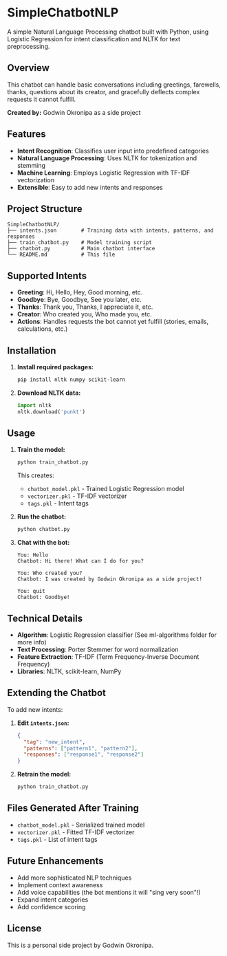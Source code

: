 # SimpleChatbotNLP

A simple Natural Language Processing chatbot built with Python, using Logistic Regression for intent classification and NLTK for text preprocessing.

## Overview

This chatbot can handle basic conversations including greetings, farewells, thanks, questions about its creator, and gracefully deflects complex requests it cannot fulfill.

**Created by:** Godwin Okronipa as a side project

## Features

- **Intent Recognition**: Classifies user input into predefined categories
- **Natural Language Processing**: Uses NLTK for tokenization and stemming
- **Machine Learning**: Employs Logistic Regression with TF-IDF vectorization
- **Extensible**: Easy to add new intents and responses

## Project Structure

```
SimpleChatbotNLP/
├── intents.json        # Training data with intents, patterns, and responses
├── train_chatbot.py    # Model training script
├── chatbot.py          # Main chatbot interface
└── README.md           # This file
```

## Supported Intents

- **Greeting**: Hi, Hello, Hey, Good morning, etc.
- **Goodbye**: Bye, Goodbye, See you later, etc.
- **Thanks**: Thank you, Thanks, I appreciate it, etc.
- **Creator**: Who created you, Who made you, etc.
- **Actions**: Handles requests the bot cannot yet fulfill (stories, emails, calculations, etc.)

## Installation

1. **Install required packages:**
   ```bash
   pip install nltk numpy scikit-learn
   ```

2. **Download NLTK data:**
   ```python
   import nltk
   nltk.download('punkt')
   ```

## Usage

1. **Train the model:**
   ```bash
   python train_chatbot.py
   ```
   This creates:
   - `chatbot_model.pkl` - Trained Logistic Regression model
   - `vectorizer.pkl` - TF-IDF vectorizer
   - `tags.pkl` - Intent tags

2. **Run the chatbot:**
   ```bash
   python chatbot.py
   ```

3. **Chat with the bot:**
   ```
   You: Hello
   Chatbot: Hi there! What can I do for you?
   
   You: Who created you?
   Chatbot: I was created by Godwin Okronipa as a side project!
   
   You: quit
   Chatbot: Goodbye!
   ```

## Technical Details

- **Algorithm**: Logistic Regression classifier (See ml-algorithms folder for more info)
- **Text Processing**: Porter Stemmer for word normalization
- **Feature Extraction**: TF-IDF (Term Frequency-Inverse Document Frequency)
- **Libraries**: NLTK, scikit-learn, NumPy

## Extending the Chatbot

To add new intents:

1. **Edit `intents.json`:**
   ```json
   {
     "tag": "new_intent",
     "patterns": ["pattern1", "pattern2"],
     "responses": ["response1", "response2"]
   }
   ```

2. **Retrain the model:**
   ```bash
   python train_chatbot.py
   ```

## Files Generated After Training

- `chatbot_model.pkl` - Serialized trained model
- `vectorizer.pkl` - Fitted TF-IDF vectorizer
- `tags.pkl` - List of intent tags

## Future Enhancements

- Add more sophisticated NLP techniques
- Implement context awareness
- Add voice capabilities (the bot mentions it will "sing very soon"!)
- Expand intent categories
- Add confidence scoring

## License

This is a personal side project by Godwin Okronipa.
